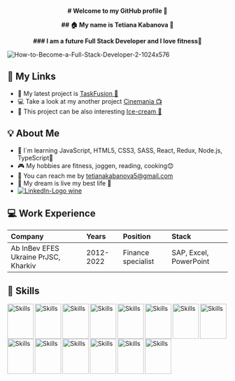 **<p align="center"># Welcome to my GitHub profile 👋</p>**


**<p align="center">## 🏠 My name is Tetiana Kabanova 👩</p>**
**<p align="center">### I am a future Full Stack Developer and I love fitness🏃</p>**


![How-to-Become-a-Full-Stack-Developer-2-1024x576](https://github.com/TetianaKabanova/TetianaKabanova/assets/110104725/947df119-6b18-4e61-8aff-acf416d6db37)


## 📲 My Links

- 🎨 My latest project is [TaskFusion 📆](https://tarasdeveloper.github.io/TaskFusion-frontend/)
- 💻 Take a look at my another project [Cinemania 📺](https://github.com/TetianaKabanova/Cinemania)
- 🍨 This project can be also interesting [Ice-cream 🍧](https://github.com/TetianaKabanova/Ice-cream)

## 💡 About Me

- 📖 I`m learning JavaScript, HTML5, CSS3, SASS, React, Redux, Node.js, TypeScript💪
- 🎮 My hobbies are fitness, joggen, reading, сooking😊
- 💌 You can reach me by tetianakabanova5@gmail.com
- 🌈 My dream is live my best life 💯
- [![LinkedIn-Logo wine](https://github.com/TetianaKabanova/TetianaKabanova/assets/110104725/cae6ddc4-e392-4830-bc18-1aa1b2d8e070)](www.linkedin.com/in/tetiana-kabanova)

## 💻 Work Experience
| Company | Years | Position | Stack |
| :------------ | :----------- | :----------- | :----------- |
| Ab InBev EFES Ukraine PrJSC, Kharkiv | 2012-2022 | Finance specialist | SAP, Excel, PowerPoint |



## 🔨 Skills
 
<img src="https://cdn.jsdelivr.net/gh/devicons/devicon/icons/html5/html5-original.svg" alt="Skills" align="left" width="60" height="80"/>  
<img src="https://cdn.jsdelivr.net/gh/devicons/devicon/icons/css3/css3-original.svg" alt="Skills" align="left" width="60" height="80"/>  
<img src="https://cdn.jsdelivr.net/gh/devicons/devicon/icons/sass/sass-original.svg" alt="Skills" align="left" width="60" height="80"/>  
<img src="https://cdn.jsdelivr.net/gh/devicons/devicon/icons/javascript/javascript-original.svg" alt="Skills" align="left" width="60" height="80"/>  
<img src="https://cdn.jsdelivr.net/gh/devicons/devicon/icons/react/react-original.svg" alt="Skills" align="left" width="60" height="80"/>  
<img src="https://cdn.jsdelivr.net/gh/devicons/devicon/icons/redux/redux-original.svg" alt="Skills" align="left" width="60" height="80"/>  
<img src="https://cdn.jsdelivr.net/gh/devicons/devicon/icons/nodejs/nodejs-original.svg" alt="Skills" align="left" width="60" height="80"/>  
<img src="https://cdn.jsdelivr.net/gh/devicons/devicon/icons/express/express-original.svg" alt="Skills" align="left" width="60" height="80"/>  
<img src="https://cdn.jsdelivr.net/gh/devicons/devicon/icons/figma/figma-original.svg" alt="Skills" align="left" width="60" height="80"/>  
<img src="https://cdn.jsdelivr.net/gh/devicons/devicon/icons/canva/canva-original.svg" alt="Skills" align="left" width="60" height="80"/>  
<img src="https://cdn.jsdelivr.net/gh/devicons/devicon/icons/slack/slack-original.svg" alt="Skills" align="left" width="60" height="80"/>  
<img src="https://cdn.jsdelivr.net/gh/devicons/devicon/icons/vscode/vscode-original.svg" alt="Skills" align="left" width="60" height="80"/>  
<img src="https://cdn.jsdelivr.net/gh/devicons/devicon/icons/github/github-original.svg" alt="Skills" align="left" width="60" height="80"/>  
<img src="https://cdn.jsdelivr.net/gh/devicons/devicon/icons/trello/trello-plain.svg" alt="Skills" align="left" width="60" height="80"/> 

<br><br><br>









<!--
**TetianaKabanova/TetianaKabanova** is a ✨ _special_ ✨ repository because its `README.md` (this file) appears on your GitHub profile.

Here are some ideas to get you started:

- 🔭 I’m currently working on ...
- 🌱 I’m currently learning ...
- 👯 I’m looking to collaborate on ...
- 🤔 I’m looking for help with ...
- 💬 Ask me about ...
- 📫 How to reach me: ...
- 😄 Pronouns: ...
- ⚡ Fun fact: ...
-->
